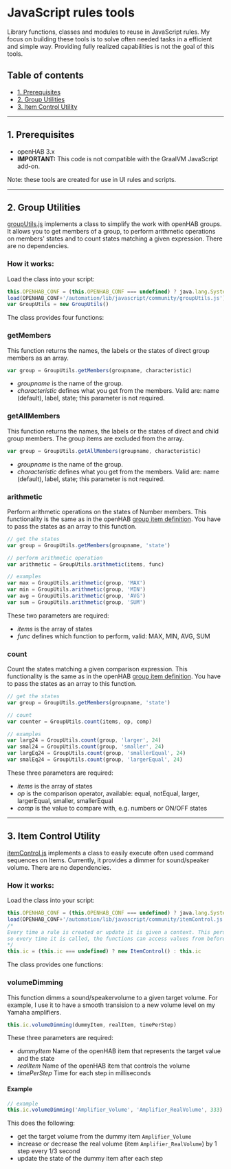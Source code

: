 # JavaScript rules tools

Library functions, classes and modules to reuse in JavaScript rules. My focus on building these tools is to solve often needed tasks in a efficient and simple way. Providing fully realized capabilities is not the goal of this tools.

## Table of contents
* [1. Prerequisites](#1-prerequisites)
* [2. Group Utilities](#2-group-utilities)
* [3. Item Control Utility](3#-item-control-utility)

***
## 1. Prerequisites

* openHAB 3.x
* __IMPORTANT:__ This code is not compatible with the GraalVM JavaScript add-on.

Note: these tools are created for use in UI rules and scripts.

***
## 2. Group Utilities

[groupUtils.js](./groupUtils.js) implements a class to simplify the work with openHAB groups.
It allows you to get members of a group, to perform arithmetic operations on members' states and to count states matching a given expression.
There are no dependencies.

### How it works:

Load the class into your script:
```javascript
this.OPENHAB_CONF = (this.OPENHAB_CONF === undefined) ? java.lang.System.getenv("OPENHAB_CONF") : this.OPENHAB_CONF
load(OPENHAB_CONF+'/automation/lib/javascript/community/groupUtils.js')
var GroupUtils = new GroupUtils()
```

The class provides four functions:

### getMembers

This function returns the names, the labels or the states of direct group members as an array.

```javascript
var group = GroupUtils.getMembers(groupname, characteristic)
```
* _groupname_ is the name of the group.
* _characteristic_ defines what you get from the members. Valid are: name (default), label, state; this parameter is not required.

### getAllMembers

This function returns the names, the labels or the states of direct and child group members. The group items are excluded from the array.

```javascript
var group = GroupUtils.getAllMembers(groupname, characteristic)
```
* _groupname_ is the name of the group.
* _characteristic_ defines what you get from the members. Valid are: name (default), label, state; this parameter is not required.

### arithmetic

Perform arithmetic operations on the states of Number members. This functionality is the same as in the openHAB [group item definition](https://www.openhab.org/docs/configuration/items.html#derive-group-state-from-member-items).
You have to pass the states as an array to this function.

```javascript
// get the states
var group = GroupUtils.getMembers(groupname, 'state')

// perform arithmetic operation
var arithmetic = GroupUtils.arithmetic(items, func)

// examples
var max = GroupUtils.arithmetic(group, 'MAX')
var min = GroupUtils.arithmetic(group, 'MIN')
var avg = GroupUtils.arithmetic(group, 'AVG')
var sum = GroupUtils.arithmetic(group, 'SUM')
```
These two parameters are required:
* _items_ is the array of states
* _func_ defines which function to perform, valid: MAX, MIN, AVG, SUM

### count

Count the states matching a given comparison expression. This functionality is the same as in the openHAB [group item definition](https://www.openhab.org/docs/configuration/items.html#derive-group-state-from-member-items).
You have to pass the states as an array to this function.

```javascript
// get the states
var group = GroupUtils.getMembers(groupname, 'state')

// count
var counter = GroupUtils.count(items, op, comp)

// examples
var larg24 = GroupUtils.count(group, 'larger', 24)
var smal24 = GroupUtils.count(group, 'smaller', 24)
var largEq24 = GroupUtils.count(group, 'smallerEqual', 24)
var smalEq24 = GroupUtils.count(group, 'largerEqual', 24)
```
These three parameters are required:
* _items_ is the array of states
* _op_ is the comparison operator, available: equal, notEqual, larger, largerEqual, smaller, smallerEqual
* _comp_ is the value to compare with, e.g. numbers or ON/OFF states

***
## 3. Item Control Utility

[itemControl.js](./itemControl.js) implements a class to easily execute often used command sequences on Items.
Currently, it provides a dimmer for sound/speaker volume.
There are no dependencies.

### How it works:

Load the class into your script:
```javascript
this.OPENHAB_CONF = (this.OPENHAB_CONF === undefined) ? java.lang.System.getenv("OPENHAB_CONF") : this.OPENHAB_CONF
load(OPENHAB_CONF+'/automation/lib/javascript/community/itemControl.js')
/*
Every time a rule is created or update it is given a context. This persists the function in the context, 
so every time it is called, the functions can access values from before.
*/
this.ic = (this.ic === undefined) ? new ItemControl() : this.ic
```

The class provides one functions:

### volumeDimming

This function dimms a sound/speakervolume to a given target volume. For example, I use it to have a smooth transision to a new volume level on my Yamaha amplifiers.

```javascript
this.ic.volumeDimming(dummyItem, realItem, timePerStep)
```
These three parameters are required:
* _dummyItem_ Name of the openHAB item that represents the target value and the state
* _realItem_ Name of the openHAB item that controls the volume
* _timePerStep_ Time for each step in milliseconds

#### Example
```javascript
// example
this.ic.volumeDimming('Amplifier_Volume', 'Amplifier_RealVolume', 333)
```
This does the following:
* get the target volume from the dummy item ```Amplifier_Volume```
* increase or decrease the real volume (item ```Amplifier_RealVolume```) by 1 step every 1/3 second
* update the state of the dummy item after each step